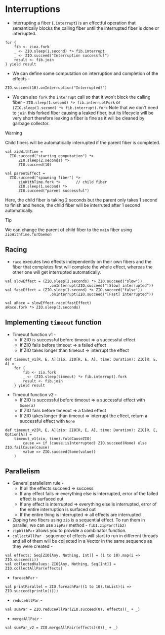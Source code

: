 # Interruptions
- Interrupting a fiber (`.interrupt`) is an effectful operation that semantically blocks the calling fiber until the interrupted fiber is done or interrupted.
```
for {
    fib <- zioa.fork
    _ <- ZIO.sleep(1.second) *> fib.interrupt
    _ <- ZIO.succeed("Interruption successful")
    result <- fib.join
} yield result
```
- We can define some computation on interruption and completion of the effects - 
```
ZIO.succeed(10).onInterruption("Interrupted!")
```
- We can also `fork` the `interrupt` call so that it won't block the calling fiber -
`ZIO.sleep(1.second) *> fib.interruptFork`
or
`(ZIO.sleep(1.second) *> fib.interrupt).fork`
Note that we don't need to `join` this forked fiber causing a leaked fiber, but its lifecycle will be very short therefore leaking a fiber is fine as it will be cleaned by garbage collector.

> [!WARNING]
> Child fibers will be automatically interrupted if the parent fiber is completed.
> ```
> val zioWithTime = 
>   ZIO.succeed("starting computation") *>
>       ZIO.sleep(2.seconds) *>
>       ZIO.succeed(10)
>
> val parentEffect =
>   ZIO.succeed("spawning fiber") *>
>       zioWithTime.fork *>       // child fiber
>       ZIO.sleep(1.second) *>
>       ZIO.succeed("parent successful")
> ```
> Here, the child fiber is taking 2 seconds but the parent only takes 1 second to finish and hence, the child fiber will be interruted after 1 second automatically.

> [!TIP] 
> We can change the parent of child fiber to the `main` fiber using `zioWithTime.forDaemon`

## Racing
- `race` executes two effects independently on their own fibers and the fiber that completes first will complete the whole effect, whereas the other one will get interrupted automatically.
```
val slowEffect = (ZIO.sleep(2.seconds) *> ZIO.succeed("slow"))
                    .onInterrupt(ZIO.succeed("[Slow] interrupted"))
val faseEffect = (ZIO.sleep(1.second) *> ZIO.succeed("false"))
                    .onInterrupt(ZIO.succeed("[Fast] interrupted"))

val aRace = slowEffect.race(fastEffect)
aRace.fork *> ZIO.sleep(3.seconds)
```

## Implementing `timeout` function
- Timeout function v1 -
    - If ZIO is successful before timeout => a successful effect
    - If ZIO fails before timeout => a failed effect
    - If ZIO takes longer than timeout => interrupt the effect
```
def timeout_v1[R, E, A](zio: ZIO[R, E, A], time: Duration): ZIO[R, E, A] =
    for {
        fib <- zio.fork
        _ <- (ZIO.sleep(timeout) *> fib.interrupt).fork
        result <- fib.join
    } yield result
```

- Timeout function v2 -
    - If ZIO is successful before timeout => a successful effect with `Some(a)`
    - If ZIO fails before timeout => a failed effect
    - If ZIO takes longer than timeout => interrupt the effect, return a successful effect with `None`

```
def timeout_v2[R, E, A](zio: ZIO[R, E, A], time: Duration): ZIO[R, E, Option[A]] =
    timeout_v1(zio, time).foldCauseZIO(
        cause => if (cause.isInterrupted) ZIO.succeed(None) else ZIO.failCause(cause)
        value => ZIO.succeed(Some(value))
    )
```

## Parallelism
- General parallelism rule -
    - If all the effects succeed => success
    - If any effect fails => everything else is interrupted, error of the failed effect is surfaced out
    - If any effect is interrupted => everything else is interrupted, error of the entire interruption is surfaced out
    - If the entire thing is interrupted => all effects are interrupted
- Zipping two fibers using `zip` is a sequential effect. To run them in parallel, we can use `zipPar` method -
`fib1.zipPar(fib2)`
- `zipWithPar` allows you to provide a combinator function.
- `collectAllPar` - sequence of effects will start to run in different threads and all of them will be collected in a Vector in the same sequence as they were created -
```
val effects: Seq[ZIO[Any, Nothing, Int]] = (1 to 10).map(i => ZIO.succeed(i))
val collectedValues: ZIO[Any, Nothing, Seq[Int]] = ZIO.collectAllPar(effects)
```
- `foreachPar` -
```
val printParallel = ZIO.foreachPar((1 to 10).toList)(i => ZIO.succeed(println(i)))
```
- `reduceAllPar` -
```
val sumPar = ZIO.reduceAllPar(ZIO.succeed(0), effects)(_ + _)
```
- `mergeAllPair` -
```
val sumPar_v2 = ZIO.mergeAllPair(effects)(0)(_ + _)
```
